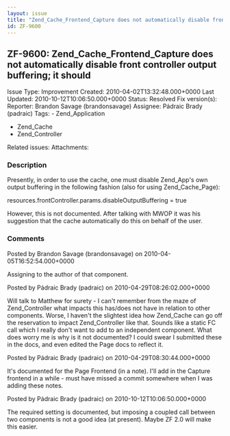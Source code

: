 ```yaml
---
layout: issue
title: "Zend_Cache_Frontend_Capture does not automatically disable front controller output buffering; it should"
id: ZF-9600
---
```


ZF-9600: Zend\_Cache\_Frontend\_Capture does not automatically disable front controller output buffering; it should
-------------------------------------------------------------------------------------------------------------------

 Issue Type: Improvement Created: 2010-04-02T13:32:48.000+0000 Last Updated: 2010-10-12T10:06:50.000+0000 Status: Resolved Fix version(s): 
 Reporter:  Brandon Savage (brandonsavage)  Assignee:  Pádraic Brady (padraic)  Tags: - Zend\_Application
- Zend\_Cache
- Zend\_Controller
 
 Related issues: 
 Attachments: 
### Description

Presently, in order to use the cache, one must disable Zend\_App's own output buffering in the following fashion (also for using Zend\_Cache\_Page):

resources.frontController.params.disableOutputBuffering = true

However, this is not documented. After talking with MWOP it was his suggestion that the cache automatically do this on behalf of the user.

 

 

### Comments

Posted by Brandon Savage (brandonsavage) on 2010-04-05T16:52:54.000+0000

Assigning to the author of that component.

 

 

Posted by Pádraic Brady (padraic) on 2010-04-29T08:26:02.000+0000

Will talk to Matthew for surety - I can't remember from the maze of Zend\_Controller what impacts this has/does not have in relation to other components. Worse, I haven't the slightest idea how Zend\_Cache can go off the reservation to impact Zend\_Controller like that. Sounds like a static FC call which I really don't want to add to an independent component. What does worry me is why is it not documented? I could swear I submitted these in the docs, and even edited the Page docs to reflect it.

 

 

Posted by Pádraic Brady (padraic) on 2010-04-29T08:30:44.000+0000

It's documented for the Page Frontend (in a note). I'll add in the Capture frontend in a while - must have missed a commit somewhere when I was adding these notes.

 

 

Posted by Pádraic Brady (padraic) on 2010-10-12T10:06:50.000+0000

The required setting is documented, but imposing a coupled call between two components is not a good idea (at present). Maybe ZF 2.0 will make this easier.

 

 